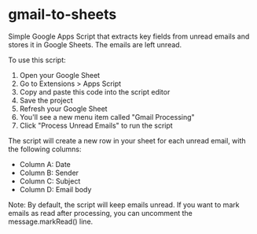 # gmail-to-sheets

Simple Google Apps Script that extracts key fields from unread emails and stores it in Google Sheets. The emails are left unread.

To use this script:

1. Open your Google Sheet
2. Go to Extensions > Apps Script
3. Copy and paste this code into the script editor
4. Save the project
5. Refresh your Google Sheet
6. You'll see a new menu item called "Gmail Processing"
7. Click "Process Unread Emails" to run the script

The script will create a new row in your sheet for each unread email, with the following columns:
- Column A: Date
- Column B: Sender
- Column C: Subject
- Column D: Email body

Note: By default, the script will keep emails unread. If you want to mark emails as read after processing, you can uncomment the message.markRead() line.
